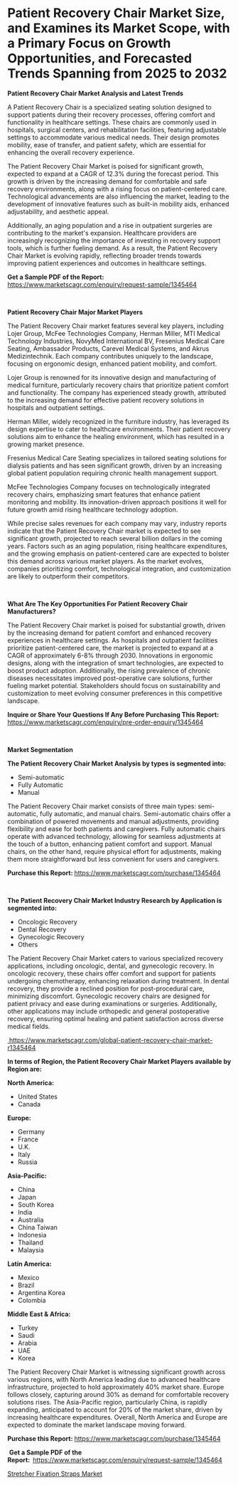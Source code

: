 <p><h1>Patient Recovery Chair Market Size, and Examines its Market Scope, with a Primary Focus on Growth Opportunities, and Forecasted Trends Spanning from 2025 to 2032</h1></p><p><strong>Patient Recovery Chair Market Analysis and Latest Trends</strong></p>
<p><p>A Patient Recovery Chair is a specialized seating solution designed to support patients during their recovery processes, offering comfort and functionality in healthcare settings. These chairs are commonly used in hospitals, surgical centers, and rehabilitation facilities, featuring adjustable settings to accommodate various medical needs. Their design promotes mobility, ease of transfer, and patient safety, which are essential for enhancing the overall recovery experience.</p><p>The Patient Recovery Chair Market is poised for significant growth, expected to expand at a CAGR of 12.3% during the forecast period. This growth is driven by the increasing demand for comfortable and safe recovery environments, along with a rising focus on patient-centered care. Technological advancements are also influencing the market, leading to the development of innovative features such as built-in mobility aids, enhanced adjustability, and aesthetic appeal.</p><p>Additionally, an aging population and a rise in outpatient surgeries are contributing to the market's expansion. Healthcare providers are increasingly recognizing the importance of investing in recovery support tools, which is further fueling demand. As a result, the Patient Recovery Chair Market is evolving rapidly, reflecting broader trends towards improving patient experiences and outcomes in healthcare settings.</p></p>
<p><strong>Get a Sample PDF of the Report:&nbsp;</strong> <a href="https://www.marketscagr.com/enquiry/request-sample/1345464?utm_campaign=2138&utm_medium=2&utm_source=Github&utm_content=ia&utm_term=04032025&utm_id=patient-recovery-chair">https://www.marketscagr.com/enquiry/request-sample/1345464</a></p>
<p>&nbsp;</p>
<p><strong>Patient Recovery Chair Major Market Players</strong></p>
<p><p>The Patient Recovery Chair market features several key players, including Lojer Group, McFee Technologies Company, Herman Miller, MTI Medical Technology Industries, NovyMed International BV, Fresenius Medical Care Seating, Ambassador Products, Carevel Medical Systems, and Akrus Medizintechnik. Each company contributes uniquely to the landscape, focusing on ergonomic design, enhanced patient mobility, and comfort.</p><p>Lojer Group is renowned for its innovative design and manufacturing of medical furniture, particularly recovery chairs that prioritize patient comfort and functionality. The company has experienced steady growth, attributed to the increasing demand for effective patient recovery solutions in hospitals and outpatient settings.</p><p>Herman Miller, widely recognized in the furniture industry, has leveraged its design expertise to cater to healthcare environments. Their patient recovery solutions aim to enhance the healing environment, which has resulted in a growing market presence. </p><p>Fresenius Medical Care Seating specializes in tailored seating solutions for dialysis patients and has seen significant growth, driven by an increasing global patient population requiring chronic health management support. </p><p>McFee Technologies Company focuses on technologically integrated recovery chairs, emphasizing smart features that enhance patient monitoring and mobility. Its innovation-driven approach positions it well for future growth amid rising healthcare technology adoption.</p><p>While precise sales revenues for each company may vary, industry reports indicate that the Patient Recovery Chair market is expected to see significant growth, projected to reach several billion dollars in the coming years. Factors such as an aging population, rising healthcare expenditures, and the growing emphasis on patient-centered care are expected to bolster this demand across various market players. As the market evolves, companies prioritizing comfort, technological integration, and customization are likely to outperform their competitors.</p></p>
<p>&nbsp;</p>
<p><strong>What Are The Key Opportunities For Patient Recovery Chair Manufacturers?</strong></p>
<p><p>The Patient Recovery Chair market is poised for substantial growth, driven by the increasing demand for patient comfort and enhanced recovery experiences in healthcare settings. As hospitals and outpatient facilities prioritize patient-centered care, the market is projected to expand at a CAGR of approximately 6-8% through 2030. Innovations in ergonomic designs, along with the integration of smart technologies, are expected to boost product adoption. Additionally, the rising prevalence of chronic diseases necessitates improved post-operative care solutions, further fueling market potential. Stakeholders should focus on sustainability and customization to meet evolving consumer preferences in this competitive landscape.</p></p>
<p><strong>Inquire or Share Your Questions If Any Before Purchasing This Report:</strong> <a href="https://www.marketscagr.com/enquiry/pre-order-enquiry/1345464?utm_campaign=2138&utm_medium=2&utm_source=Github&utm_content=ia&utm_term=04032025&utm_id=patient-recovery-chair">https://www.marketscagr.com/enquiry/pre-order-enquiry/1345464</a></p>
<p>&nbsp;</p>
<p><strong>Market Segmentation</strong></p>
<p><strong>The Patient Recovery Chair Market Analysis by types is segmented into:</strong></p>
<p><ul><li>Semi-automatic</li><li>Fully Automatic</li><li>Manual</li></ul></p>
<p><p>The Patient Recovery Chair market consists of three main types: semi-automatic, fully automatic, and manual chairs. Semi-automatic chairs offer a combination of powered movements and manual adjustments, providing flexibility and ease for both patients and caregivers. Fully automatic chairs operate with advanced technology, allowing for seamless adjustments at the touch of a button, enhancing patient comfort and support. Manual chairs, on the other hand, require physical effort for adjustments, making them more straightforward but less convenient for users and caregivers.</p></p>
<p><strong>Purchase this Report:&nbsp;</strong><a href="https://www.marketscagr.com/purchase/1345464?utm_campaign=2138&utm_medium=2&utm_source=Github&utm_content=ia&utm_term=04032025&utm_id=patient-recovery-chair">https://www.marketscagr.com/purchase/1345464</a></p>
<p>&nbsp;</p>
<p><strong>The Patient Recovery Chair Market Industry Research by Application is segmented into:</strong></p>
<p><ul><li>Oncologic Recovery</li><li>Dental Recovery</li><li>Gynecologic Recovery</li><li>Others</li></ul></p>
<p><p>The Patient Recovery Chair Market caters to various specialized recovery applications, including oncologic, dental, and gynecologic recovery. In oncologic recovery, these chairs offer comfort and support for patients undergoing chemotherapy, enhancing relaxation during treatment. In dental recovery, they provide a reclined position for post-procedural care, minimizing discomfort. Gynecologic recovery chairs are designed for patient privacy and ease during examinations or surgeries. Additionally, other applications may include orthopedic and general postoperative recovery, ensuring optimal healing and patient satisfaction across diverse medical fields.</p></p>
<p><a href="https://www.marketscagr.com/global-patient-recovery-chair-market-r1345464?utm_campaign=2138&utm_medium=2&utm_source=Github&utm_content=ia&utm_term=04032025&utm_id=patient-recovery-chair">&nbsp;https://www.marketscagr.com/global-patient-recovery-chair-market-r1345464</a></p>
<p><strong>In terms of Region, the Patient Recovery Chair Market Players available by Region are:</strong></p>
<p>
    <p> <strong> North America: </strong>
        <ul>
            <li>United States</li>
            <li>Canada</li>
        </ul>
        </p> 
    <p> <strong> Europe: </strong>
        <ul>
            <li>Germany</li>
            <li>France</li>
            <li>U.K.</li>
            <li>Italy</li>
            <li>Russia</li>
        </ul>
        </p> 
    <p> <strong> Asia-Pacific: </strong>
        <ul>
            <li>China</li>
            <li>Japan</li>
            <li>South Korea</li>
            <li>India</li>
            <li>Australia</li>
            <li>China Taiwan</li>
            <li>Indonesia</li>
            <li>Thailand</li>
            <li>Malaysia</li>
        </ul>
        </p> 
    <p> <strong> Latin America: </strong>
        <ul>
            <li>Mexico</li>
            <li>Brazil</li>
            <li>Argentina Korea</li>
            <li>Colombia</li>
        </ul>
        </p> 
    <p> <strong> Middle East & Africa: </strong>
        <ul>
            <li>Turkey</li>
            <li>Saudi</li>
            <li>Arabia</li>
            <li>UAE</li>
            <li>Korea</li>
        </ul>
    </p>
    </p>
<p><p>The Patient Recovery Chair Market is witnessing significant growth across various regions, with North America leading due to advanced healthcare infrastructure, projected to hold approximately 40% market share. Europe follows closely, capturing around 30% as demand for comfortable recovery solutions rises. The Asia-Pacific region, particularly China, is rapidly expanding, anticipated to account for 20% of the market share, driven by increasing healthcare expenditures. Overall, North America and Europe are expected to dominate the market landscape moving forward.</p></p>
<p><strong>Purchase this Report: </strong><a href="https://www.marketscagr.com/purchase/1345464?utm_campaign=2138&utm_medium=2&utm_source=Github&utm_content=ia&utm_term=04032025&utm_id=patient-recovery-chair">https://www.marketscagr.com/purchase/1345464</a></p>
<p>&nbsp;<strong>Get a Sample PDF of the Report:&nbsp;&nbsp;</strong><a href="https://www.marketscagr.com/enquiry/request-sample/1345464?utm_campaign=2138&utm_medium=2&utm_source=Github&utm_content=ia&utm_term=04032025&utm_id=patient-recovery-chair">https://www.marketscagr.com/enquiry/request-sample/1345464</a></p>
<p><strong></strong></p>
<p><p><a href="https://github.com/joannesouthgate/Market-Research-Report-List-5/blob/main/stretcher-fixation-straps-market.md?utm_campaign=2138&utm_medium=2&utm_source=Github&utm_content=ia&utm_term=04032025&utm_id=patient-recovery-chair">Stretcher Fixation Straps Market</a></p></p>